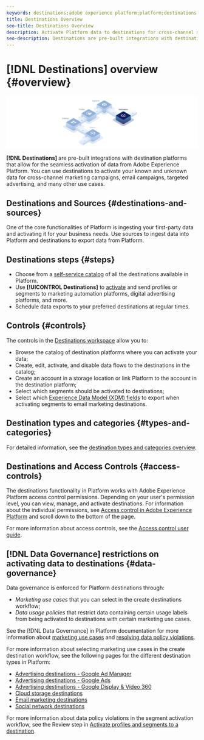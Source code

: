 ```yaml
---
keywords: destinations;adobe experience platform;platform;destinations overview;activate data;activate;
title: Destinations Overview
seo-title: Destinations Overview
description: Activate Platform data to destinations for cross-channel marketing campaigns, emails, targeted advertising, and more.
seo-description: Destinations are pre-built integrations with destination platforms that allow for the seamless activation of data from Adobe Experience Platform. You can use Destinations in the Adobe Experience Platform to activate your known and unknown data for cross-channel marketing campaigns, email campaigns, targeted advertising, and many other use cases.
---
```


# [!DNL Destinations] overview {#overview}

![Destinations overview banner](./assets/overview/destinations-overview-banner.png)

**[!DNL Destinations]** are pre-built integrations with destination platforms that allow for the seamless activation of data from Adobe Experience Platform. You can use destinations to activate your known and unknown data for cross-channel marketing campaigns, email campaigns, targeted advertising, and many other use cases.

## Destinations and Sources {#destinations-and-sources}

One of the core functionalities of Platform is ingesting your first-party data and activating it for your business needs. Use sources to ingest data into Platform and destinations to export data from Platform. 

## Destinations steps {#steps}

* Choose from a [self-service catalog](./catalog/overview.md) of all the destinations available in Platform.
* Use **[!UICONTROL Destinations]** to [activate](./ui/activate-destinations.md) and send profiles or segments to marketing automation platforms, digital advertising platforms, and more.
* Schedule data exports to your preferred destinations at regular times.

## Controls {#controls}

The controls in the [Destinations workspace](./ui/destinations-workspace.md) allow you to:

* Browse the catalog of destination platforms where you can activate your data;
* Create, edit, activate, and disable data flows to the destinations in the catalog;
* Create an account in a storage location or link Platform to the account in the destination platform;
* Select which segments should be activated to destinations;
* Select which [Experience Data Model (XDM) fields](../xdm/home.md) to export when activating segments to email marketing destinations.

## Destination types and categories {#types-and-categories}

For detailed information, see the [destination types and categories overview](./destination-types.md).

## Destinations and Access Controls {#access-controls}

The destinations functionality in Platform works with Adobe Experience Platform access control permissions. Depending on your user's permission level, you can view, manage, and activate destinations. For information about the individual permissions, see [Access control in Adobe Experience Platform](../access-control/home.md) and scroll down to the bottom of the page.

For more information about access controls, see the [Access control user guide](../access-control/ui/overview.md).

## [!DNL Data Governance] restrictions on activating data to destinations {#data-governance}

Data governance is enforced for Platform destinations through:

* *Marketing use cases* that you can select in the create destinations workflow;
* *Data usage policies* that restrict data containing certain usage labels from being activated to destinations with certain marketing use cases.
  
See the [!DNL Data Governance] in Platform documentation for more information about [marketing use cases](../data-governance/policies/overview.md) and [resolving data policy violations](../data-governance/enforcement/auto-enforcement.md).

For more information about selecting marketing use cases in the create destination workflow, see the following pages for the different destination types in Platform:

* [Advertising destinations - Google Ad Manager ](./catalog/advertising/google-ad-manager.md)
* [Advertising destinations - Google Ads](./catalog/advertising/google-ads-destination.md)
* [Advertising destinations - Google Display & Video 360 ](./catalog/advertising/google-dv360.md)
* [Cloud storage destinations](./catalog/cloud-storage/workflow.md)
* [Email marketing destinations](./catalog/email-marketing/overview.md)
* [Social network destinations](./catalog/social/workflow.md)

For more information about data policy violations in the segment activation workflow, see the Review step in [Activate profiles and segments to a destination](./ui/activate-destinations.md#review).